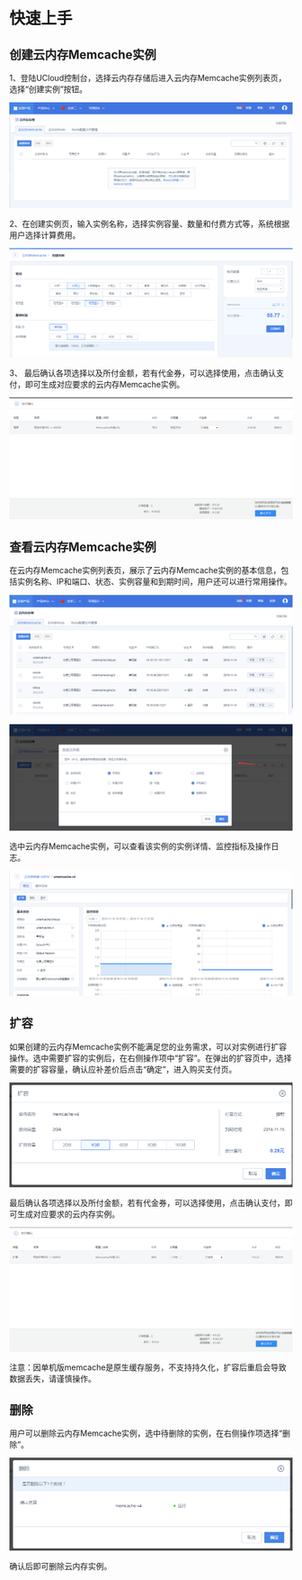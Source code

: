# 快速上手



## 创建云内存Memcache实例

1、登陆UCloud控制台，选择云内存存储后进入云内存Memcache实例列表页，选择“创建实例”按钮。

![image](/images/umemv4-01.png)

2、在创建实例页，输入实例名称，选择实例容量、数量和付费方式等，系统根据用户选择计算费用。

![image](/images//ummev4-00.png)

3、 最后确认各项选择以及所付金额，若有代金券，可以选择使用，点击确认支付，即可生成对应要求的云内存Memcache实例。

![image](/images/3.png)

## 查看云内存Memcache实例

在云内存Memcache实例列表页，展示了云内存Memcache实例的基本信息，包括实例名称、IP和端口、状态、实例容量和到期时间，用户还可以进行常用操作。

![image](/images/umemv4-03.png)

![image](/images/umemv4-02.png)

选中云内存Memcache实例，可以查看该实例的实例详情、监控指标及操作日志。

![image](/images/umemv4-04.png)

## 扩容

如果创建的云内存Memcache实例不能满足您的业务需求，可以对实例进行扩容操作。选中需要扩容的实例后，在右侧操作项中“扩容”。在弹出的扩容页中，选择需要的扩容容量，确认应补差价后点击“确定”，进入购买支付页。

![image](/images/umemv4-10.png)

最后确认各项选择以及所付金额，若有代金券，可以选择使用，点击确认支付，即可生成对应要求的云内存实例。

![image](/images/8.png)

注意：因单机版memcache是原生缓存服务，不支持持久化，扩容后重启会导致数据丢失，请谨慎操作。

## 删除

用户可以删除云内存Memcache实例，选中待删除的实例，在右侧操作项选择“删除”。

![image](/images/umemv4-11.png)

确认后即可删除云内存实例。
